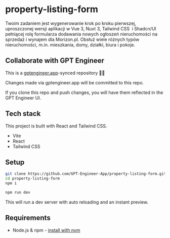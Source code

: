 # property-listing-form

Twoim zadaniem jest wygenerowanie krok po kroku pierwszej, uproszczonej wersji aplikacji w Vue 3, Nuxt 3, Tailwind CSS  i Shadcn/UI pełniącej rolę formularza dodawania nowych ogłoszeń nieruchomości na sprzedaż i wynajem dla Morizon.pl. Obsłuż wiele różnych typów nieruchomości, m.in. mieszkania, domy, działki, biura i pokoje.

## Collaborate with GPT Engineer

This is a [gptengineer.app](https://gptengineer.app)-synced repository 🌟🤖

Changes made via gptengineer.app will be committed to this repo.

If you clone this repo and push changes, you will have them reflected in the GPT Engineer UI.

## Tech stack

This project is built with React and Tailwind CSS.

- Vite
- React
- Tailwind CSS

## Setup

```sh
git clone https://github.com/GPT-Engineer-App/property-listing-form.git
cd property-listing-form
npm i
```

```sh
npm run dev
```

This will run a dev server with auto reloading and an instant preview.

## Requirements

- Node.js & npm - [install with nvm](https://github.com/nvm-sh/nvm#installing-and-updating)
